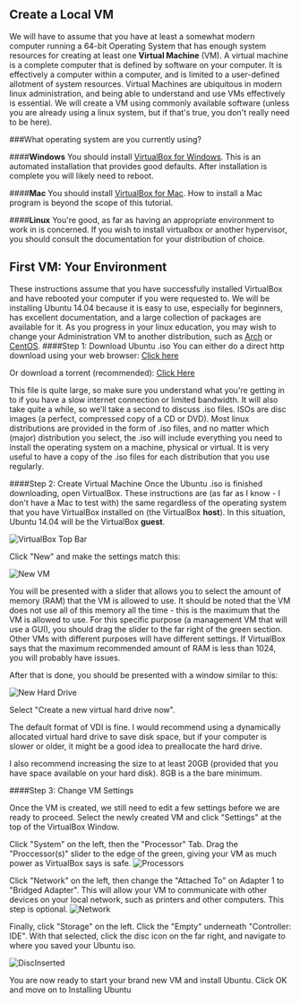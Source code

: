 Create a Local VM
-------------
We will have to assume that you have at least a somewhat modern computer running a 64-bit Operating System that has enough system resources for creating at least one **Virtual Machine** (VM). A virtual machine is a complete computer that is defined by software on your computer. It is effectively a computer within a computer, and is limited to a user-defined allotment of system resources. Virtual Machines are ubiquitous in modern linux administration, and being able to understand and use VMs effectively is essential. We will create a VM using commonly available software (unless you are already using a linux system, but if that's true, you don't really need to be here).

###What operating system are you currently using?

####**Windows**
You should install [VirtualBox for Windows](http://download.virtualbox.org/virtualbox/4.3.22/VirtualBox-4.3.22-98236-Win.exe). This is an automated installation that provides good defaults. After installation is complete you will likely need to reboot.

####**Mac**
You should install [VirtualBox for Mac](http://download.virtualbox.org/virtualbox/4.3.22/VirtualBox-4.3.22-98236-OSX.dmg). How to install a Mac program is beyond the scope of this tutorial.

####**Linux**
You're good, as far as having an appropriate environment to work in is concerned. If you wish to install virtualbox or another hypervisor, you should consult the documentation for your distribution of choice.

First VM: Your Environment
------
 These instructions assume that you have successfully installed VirtualBox and have rebooted your computer if you were requested to. We will be installing Ubuntu 14.04 because it is easy to use, especially for beginners, has excellent documentation, and a large collection of packages are available for it. As you progress in your linux education, you may wish to change your Administration VM to another distribution, such as [Arch](http://archlinux.org) or [CentOS](http://centos.org).
####Step 1: Download Ubuntu .iso
You can either do a direct http download using your web browser: [Click here](http://mirror.pnl.gov/releases/14.04/ubuntu-14.04.2-desktop-amd64.iso)

Or download a torrent (recommended): [Click Here](http://releases.ubuntu.com/14.04.2/ubuntu-14.04.2-desktop-amd64.iso.torrent)

This file is quite large, so make sure you understand what you're getting in to if you have a slow internet connection or limited bandwidth. It will also take quite a while, so we'll take a second to discuss .iso files. ISOs are disc images (a perfect, compressed copy of a CD or DVD). Most linux distributions are provided in the form of .iso files, and no matter which (major) distribution you select, the .iso will include everything you need to install the operating system on a machine, physical or virtual. It is very useful to have a copy of the .iso files for each distribution that you use regularly.

####Step 2: Create Virtual Machine
Once the Ubuntu .iso is finished downloading, open VirtualBox. These instructions are (as far as I know - I don't have a Mac to test with) the same regardless of the operating system that you have VirtualBox installed on (the  VirtualBox **host**). In this situation, Ubuntu 14.04 will be the VirtualBox **guest**.

![VirtualBox Top Bar](http://i.imgur.com/AFtjxD4.png)

Click "New" and make the settings match this:

![New VM](http://i.imgur.com/E47OBGY.png)

You will be presented with a slider that allows you to select the amount of memory (RAM) that the VM is allowed to use. It should be noted that the VM does not use all of this memory all the time - this is the maximum that the VM is allowed to use. For this specific purpose (a management VM that will use a GUI), you should drag the slider to the far right of the green section. Other VMs with different purposes will have different settings. If VirtualBox says that the maximum recommended amount of RAM is less than 1024, you will probably have issues.

After that is done, you should be presented with a window similar to this:

![New Hard Drive](http://i.imgur.com/y4IEBop.png "Hard Drive")

Select "Create a new virtual hard drive now".

The default format of VDI is fine. I would recommend using a dynamically allocated virtual hard drive to save disk space, but if your computer is slower or older, it might be a good idea to preallocate the hard drive.

I also recommend increasing the size to at least 20GB (provided that you have space available on your hard disk). 8GB is a the bare minimum.

####Step 3: Change VM Settings

Once the VM is created, we still need to edit a few settings before we are ready to proceed. Select the newly created VM and click "Settings" at the top of the VirtualBox Window.

Click "System" on the left, then the "Processor" Tab. Drag the "Proccessor(s)" slider to the edge of the green, giving your VM as much power as VirtualBox says is safe.
![Processors](http://i.imgur.com/Nbf0qLG.png)


Click "Network" on the left, then change the "Attached To" on Adapter 1 to "Bridged Adapter". This will allow your VM to communicate with other devices on your local network, such as printers and other computers. This step is optional.
![Network](http://i.imgur.com/R7yUAgY.png)

Finally, click "Storage" on the left. Click the "Empty" underneath "Controller: IDE".  With that selected, click the disc icon on the far right, and navigate to where you saved your Ubuntu iso.

![DiscInserted](http://i.imgur.com/HxzGLO2.png)

You are now ready to start your brand new VM and install Ubuntu. Click OK and move on to Installing Ubuntu
